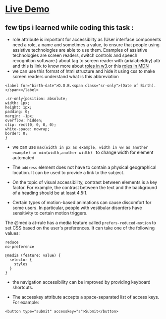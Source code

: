 # [Live Demo](https://zenab12.github.io/Freecodecamp-quiz-challenge/)
## few tips i learned while coding this task :
- role attribute is important for accessibilty as (User interface components need a role, a name and sometimes a value, to ensure that people using assistive technologies are able to use them. Examples of assistive technologies are screen readers, switch controls and speech recognition software.) about tag to screen reader with (arialabeldby) attr 
and this is link to know more about [roles in w3](https://www.w3schools.com/accessibility/accessibility_role_name_value.php).or this [roles in MDN](https://developer.mozilla.org/en-US/docs/Web/Accessibility/ARIA/Roles)
- we can use this format of html structure and hide it using css to make screen readers understand what is this abbreviation 
 
 ```
 <label for="birth-date">D.O.B.<span class="sr-only">(Date of Birth).</span></label>
 ```
 
 ```
.sr-only{position: absolute;
width: 1px;
height: 1px;
padding: 0;
margin: -1px;
overflow: hidden;
clip: rect(0, 0, 0, 0);
white-space: nowrap;
border: 0;
}
```
 
- we can use `max(width in px as example, width in vw as another example) or min(width,another width) ` to change width for element automated 

- The `address` element does not have to contain a physical geographical location. It can be used to provide a link to the subject.

- On the topic of visual accessibility, contrast between elements is a key factor. For example, the contrast between the text and the background of a heading should be at least 4.5:1.

- Certain types of motion-based animations can cause discomfort for some users. In particular, people with vestibular disorders have sensitivity to certain motion triggers.

The @media at-rule has a media feature called `prefers-reduced-motion` to set CSS based on the user's preferences. It can take one of the following values:

```
reduce
no-preference
```
    
```
@media (feature: value) {
  selector {
    styles
  }
}
```

- the navigation accessibility can be improved by providing keyboard shortcuts.

- The accesskey attribute accepts a space-separated list of access keys. For example:

```
<button type="submit" accesskey="s">Submit</button>
```
